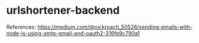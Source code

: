 # urlshortener-backend




References:
https://medium.com/@nickroach_50526/sending-emails-with-node-js-using-smtp-gmail-and-oauth2-316fe9c790a1
